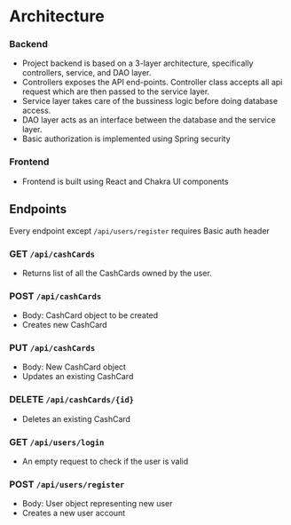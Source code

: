 # Architecture

### Backend

* Project backend is based on a 3-layer architecture, specifically controllers, service, and DAO layer.
* Controllers exposes the API end-points. Controller class accepts all api request which are then passed to the service layer.
* Service layer takes care of the bussiness logic before doing database access.
* DAO layer acts as an interface between the database and the service layer.
* Basic authorization is implemented using Spring security

### Frontend

* Frontend is built using React and Chakra UI components

## Endpoints

Every endpoint except `/api/users/register` requires Basic auth header

### GET `/api/cashCards`

* Returns list of all the CashCards owned by the user.

### POST `/api/cashCards`

* Body: CashCard object to be created
* Creates new CashCard

### PUT `/api/cashCards`

* Body: New CashCard object
* Updates an existing CashCard

### DELETE `/api/cashCards/{id}`

* Deletes an existing CashCard

### GET `/api/users/login`

* An empty request to check if the user is valid

### POST `/api/users/register`

* Body: User object representing new user
* Creates a new user account
